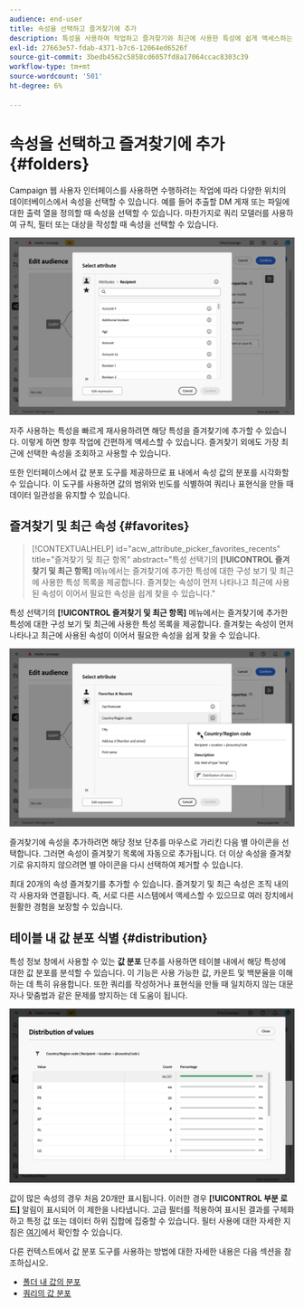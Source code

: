 ```yaml
---
audience: end-user
title: 속성을 선택하고 즐겨찾기에 추가
description: 특성을 사용하여 작업하고 즐겨찾기와 최근에 사용한 특성에 쉽게 액세스하는 방법에 대해 알아봅니다.
exl-id: 27663e57-fdab-4371-b7c6-12064ed6526f
source-git-commit: 3bedb4562c5858cd6057fd8a17064ccac8303c39
workflow-type: tm+mt
source-wordcount: '501'
ht-degree: 6%

---
```


# 속성을 선택하고 즐겨찾기에 추가 {#folders}

Campaign 웹 사용자 인터페이스를 사용하면 수행하려는 작업에 따라 다양한 위치의 데이터베이스에서 속성을 선택할 수 있습니다. 예를 들어 추출할 DM 게재 또는 파일에 대한 출력 열을 정의할 때 속성을 선택할 수 있습니다. 마찬가지로 쿼리 모델러를 사용하여 규칙, 필터 또는 대상을 작성할 때 속성을 선택할 수 있습니다.

![](assets/attributes-list.png)

자주 사용하는 특성을 빠르게 재사용하려면 해당 특성을 즐겨찾기에 추가할 수 있습니다. 이렇게 하면 향후 작업에 간편하게 액세스할 수 있습니다. 즐겨찾기 외에도 가장 최근에 선택한 속성을 조회하고 사용할 수 있습니다.

또한 인터페이스에서 값 분포 도구를 제공하므로 표 내에서 속성 값의 분포를 시각화할 수 있습니다. 이 도구를 사용하면 값의 범위와 빈도를 식별하여 쿼리나 표현식을 만들 때 데이터 일관성을 유지할 수 있습니다.

## 즐겨찾기 및 최근 속성 {#favorites}

>[!CONTEXTUALHELP]
>id="acw_attribute_picker_favorites_recents"
>title="즐겨찾기 및 최근 항목"
>abstract="특성 선택기의 **[!UICONTROL 즐겨찾기 및 최근 항목]** 메뉴에서는 즐겨찾기에 추가한 특성에 대한 구성 보기 및 최근에 사용한 특성 목록을 제공합니다. 즐겨찾는 속성이 먼저 나타나고 최근에 사용된 속성이 이어서 필요한 속성을 쉽게 찾을 수 있습니다."

특성 선택기의 **[!UICONTROL 즐겨찾기 및 최근 항목]** 메뉴에서는 즐겨찾기에 추가한 특성에 대한 구성 보기 및 최근에 사용한 특성 목록을 제공합니다. 즐겨찾는 속성이 먼저 나타나고 최근에 사용된 속성이 이어서 필요한 속성을 쉽게 찾을 수 있습니다.

![](assets/attributes-favorites.png)

즐겨찾기에 속성을 추가하려면 해당 정보 단추를 마우스로 가리킨 다음 별 아이콘을 선택합니다. 그러면 속성이 즐겨찾기 목록에 자동으로 추가됩니다. 더 이상 속성을 즐겨찾기로 유지하지 않으려면 별 아이콘을 다시 선택하여 제거할 수 있습니다.

최대 20개의 속성 즐겨찾기를 추가할 수 있습니다. 즐겨찾기 및 최근 속성은 조직 내의 각 사용자와 연결됩니다. 즉, 서로 다른 시스템에서 액세스할 수 있으므로 여러 장치에서 원활한 경험을 보장할 수 있습니다.

## 테이블 내 값 분포 식별 {#distribution}

특성 정보 창에서 사용할 수 있는 **값 분포** 단추를 사용하면 테이블 내에서 해당 특성에 대한 값 분포를 분석할 수 있습니다. 이 기능은 사용 가능한 값, 카운트 및 백분율을 이해하는 데 특히 유용합니다. 또한 쿼리를 작성하거나 표현식을 만들 때 일치하지 않는 대문자나 맞춤법과 같은 문제를 방지하는 데 도움이 됩니다.

![](assets/attributes-distribution-values.png)

값이 많은 속성의 경우 처음 20개만 표시됩니다. 이러한 경우 **[!UICONTROL 부분 로드]** 알림이 표시되어 이 제한을 나타냅니다. 고급 필터를 적용하여 표시된 결과를 구체화하고 특정 값 또는 데이터 하위 집합에 집중할 수 있습니다. 필터 사용에 대한 자세한 지침은 [여기](../get-started/work-with-folders.md#filter-the-values)에서 확인할 수 있습니다.

다른 컨텍스트에서 값 분포 도구를 사용하는 방법에 대한 자세한 내용은 다음 섹션을 참조하십시오.

- [폴더 내 값의 분포](../get-started/work-with-folders.md##distribution-values-folder)
- [쿼리의 값 분포](../query/build-query.md#distribution-values-query)
